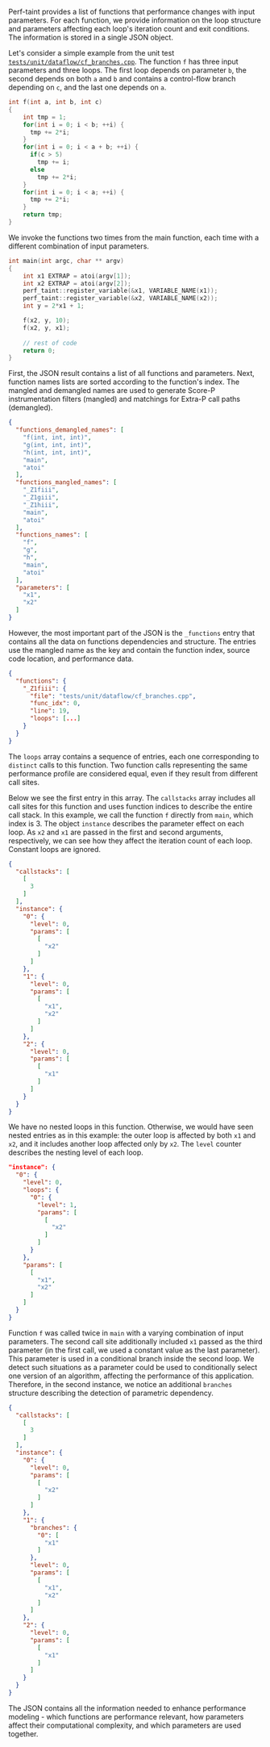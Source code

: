 
Perf-taint provides a list of functions that performance changes with input parameters.
For each function, we provide information on the loop structure and parameters affecting each
loop's iteration count and exit conditions.
The information is stored in a single JSON object.

Let's consider a simple example from the unit test [`tests/unit/dataflow/cf_branches.cpp`](tests/unit/dataflow/cf_branches.cpp).
The function `f` has three input parameters and three loops. The first loop depends on parameter
`b`, the second depends on both `a` and `b` and contains a control-flow branch depending on `c`,
and the last one depends on `a`.

```c++
int f(int a, int b, int c)
{
    int tmp = 1;
    for(int i = 0; i < b; ++i) {
      tmp += 2*i;
    }
    for(int i = 0; i < a + b; ++i) {
      if(c > 5)
        tmp += i;
      else
        tmp += 2*i;
    }
    for(int i = 0; i < a; ++i) {
      tmp += 2*i;
    }
    return tmp;
}
```

We invoke the functions two times from the main function, each time with a different combination
of input parameters.

```c++
int main(int argc, char ** argv)
{
    int x1 EXTRAP = atoi(argv[1]);
    int x2 EXTRAP = atoi(argv[2]);
    perf_taint::register_variable(&x1, VARIABLE_NAME(x1));
    perf_taint::register_variable(&x2, VARIABLE_NAME(x2));
    int y = 2*x1 + 1;

    f(x2, y, 10);
    f(x2, y, x1);
  
    // rest of code
    return 0;
}
```

First, the JSON result contains a list of all functions and parameters. Next, function names lists
are sorted according to the function's index. The mangled and demangled names are used to generate
Score-P instrumentation filters (mangled) and matchings for Extra-P call paths (demangled).

```json
{
  "functions_demangled_names": [
    "f(int, int, int)",
    "g(int, int, int)",
    "h(int, int, int)",
    "main",
    "atoi"
  ],
  "functions_mangled_names": [
    "_Z1fiii",
    "_Z1giii",
    "_Z1hiii",
    "main",
    "atoi"
  ],
  "functions_names": [
    "f",
    "g",
    "h",
    "main",
    "atoi"
  ],
  "parameters": [
    "x1",
    "x2"
  ]
}
```

However, the most important part of the JSON is the `_functions` entry that contains all the
data on functions dependencies and structure. The entries use the mangled name as the key
and contain the function index, source code location, and performance data.

```json
{
  "functions": {
    "_Z1fiii": {
      "file": "tests/unit/dataflow/cf_branches.cpp",
      "func_idx": 0,
      "line": 19,
      "loops": [...]
    }
  }
}
```

The `loops` array contains a sequence of entries, each one corresponding to `distinct` calls
to this function. Two function calls representing the same performance profile are considered
equal, even if they result from different call sites.

Below we see the first entry in this array. The `callstacks` array includes all call sites for
this function and uses function indices to describe the entire call stack. In this example,
we call the function `f` directly from `main`, which index is 3.
The object `instance` describes the parameter effect on each loop.
As `x2` and `x1` are passed in the first and second arguments,
respectively, we can see how they affect the iteration count of each loop.
Constant loops are ignored.

```json
{
  "callstacks": [
    [
      3
    ]
  ],
  "instance": {
    "0": {
      "level": 0,
      "params": [
        [
          "x2"
        ]
      ]
    },
    "1": {
      "level": 0,
      "params": [
        [
          "x1",
          "x2"
        ]
      ]
    },
    "2": {
      "level": 0,
      "params": [
        [
          "x1"
        ]
      ]
    }
  }
}
```

We have no nested loops in this function. Otherwise, we would have seen nested entries as in
this example: the outer loop is affected by both `x1` and `x2`, and it includes another loop
affected only by `x2`. The `level` counter describes the nesting level of each loop.

```json
"instance": {
  "0": {
    "level": 0,
    "loops": {
      "0": {
        "level": 1,
        "params": [
          [
            "x2"
          ]
        ]
      }
    },
    "params": [
      [
        "x1",
        "x2"
      ]
    ]
  }
}
```

Function `f` was called twice in `main` with a varying combination of input parameters.
The second call site additionally included `x1` passed as the third parameter (in the first
call, we used a constant value as the last parameter).
This parameter is used in a conditional branch inside the second loop.
We detect such situations as a parameter could be used to conditionally select one version of an
algorithm, affecting the performance of this application.
Therefore, in the second instance, we notice an additional `branches` structure describing
the detection of parametric dependency.

```json
{
  "callstacks": [
    [
      3
    ]
  ],
  "instance": {
    "0": {
      "level": 0,
      "params": [
        [
          "x2"
        ]
      ]
    },
    "1": {
      "branches": {
        "0": [
          "x1"
        ]
      },
      "level": 0,
      "params": [
        [
          "x1",
          "x2"
        ]
      ]
    },
    "2": {
      "level": 0,
      "params": [
        [
          "x1"
        ]
      ]
    }
  }
}
```

The JSON contains all the information needed to enhance performance modeling - which functions
are performance relevant, how parameters affect their computational complexity, and which parameters
are used together.

